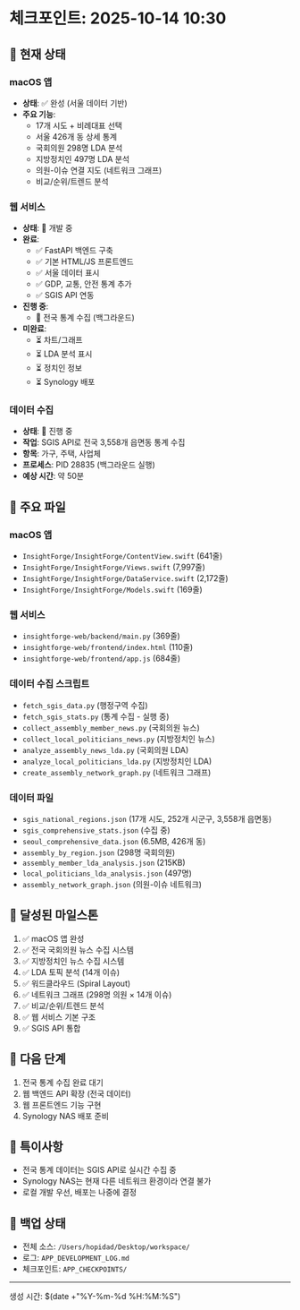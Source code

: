 # 체크포인트: 2025-10-14 10:30

## 📍 현재 상태

### macOS 앱
- **상태**: ✅ 완성 (서울 데이터 기반)
- **주요 기능**:
  - 17개 시도 + 비례대표 선택
  - 서울 426개 동 상세 통계
  - 국회의원 298명 LDA 분석
  - 지방정치인 497명 LDA 분석
  - 의원-이슈 연결 지도 (네트워크 그래프)
  - 비교/순위/트렌드 분석
  
### 웹 서비스
- **상태**: 🔄 개발 중
- **완료**:
  - ✅ FastAPI 백엔드 구축
  - ✅ 기본 HTML/JS 프론트엔드
  - ✅ 서울 데이터 표시
  - ✅ GDP, 교통, 안전 통계 추가
  - ✅ SGIS API 연동
- **진행 중**:
  - 🔄 전국 통계 수집 (백그라운드)
- **미완료**:
  - ⏳ 차트/그래프
  - ⏳ LDA 분석 표시
  - ⏳ 정치인 정보
  - ⏳ Synology 배포

### 데이터 수집
- **상태**: 🔄 진행 중
- **작업**: SGIS API로 전국 3,558개 읍면동 통계 수집
- **항목**: 가구, 주택, 사업체
- **프로세스**: PID 28835 (백그라운드 실행)
- **예상 시간**: 약 50분

## 📁 주요 파일

### macOS 앱
- `InsightForge/InsightForge/ContentView.swift` (641줄)
- `InsightForge/InsightForge/Views.swift` (7,997줄)
- `InsightForge/InsightForge/DataService.swift` (2,172줄)
- `InsightForge/InsightForge/Models.swift` (169줄)

### 웹 서비스
- `insightforge-web/backend/main.py` (369줄)
- `insightforge-web/frontend/index.html` (110줄)
- `insightforge-web/frontend/app.js` (684줄)

### 데이터 수집 스크립트
- `fetch_sgis_data.py` (행정구역 수집)
- `fetch_sgis_stats.py` (통계 수집 - 실행 중)
- `collect_assembly_member_news.py` (국회의원 뉴스)
- `collect_local_politicians_news.py` (지방정치인 뉴스)
- `analyze_assembly_news_lda.py` (국회의원 LDA)
- `analyze_local_politicians_lda.py` (지방정치인 LDA)
- `create_assembly_network_graph.py` (네트워크 그래프)

### 데이터 파일
- `sgis_national_regions.json` (17개 시도, 252개 시군구, 3,558개 읍면동)
- `sgis_comprehensive_stats.json` (수집 중)
- `seoul_comprehensive_data.json` (6.5MB, 426개 동)
- `assembly_by_region.json` (298명 국회의원)
- `assembly_member_lda_analysis.json` (215KB)
- `local_politicians_lda_analysis.json` (497명)
- `assembly_network_graph.json` (의원-이슈 네트워크)

## 🎯 달성된 마일스톤

1. ✅ macOS 앱 완성
2. ✅ 전국 국회의원 뉴스 수집 시스템
3. ✅ 지방정치인 뉴스 수집 시스템
4. ✅ LDA 토픽 분석 (14개 이슈)
5. ✅ 워드클라우드 (Spiral Layout)
6. ✅ 네트워크 그래프 (298명 의원 × 14개 이슈)
7. ✅ 비교/순위/트렌드 분석
8. ✅ 웹 서비스 기본 구조
9. ✅ SGIS API 통합

## 🚀 다음 단계

1. 전국 통계 수집 완료 대기
2. 웹 백엔드 API 확장 (전국 데이터)
3. 웹 프론트엔드 기능 구현
4. Synology NAS 배포 준비

## 📝 특이사항

- 전국 통계 데이터는 SGIS API로 실시간 수집 중
- Synology NAS는 현재 다른 네트워크 환경이라 연결 불가
- 로컬 개발 우선, 배포는 나중에 결정

## 💾 백업 상태

- 전체 소스: `/Users/hopidad/Desktop/workspace/`
- 로그: `APP_DEVELOPMENT_LOG.md`
- 체크포인트: `APP_CHECKPOINTS/`

---
생성 시간: $(date +"%Y-%m-%d %H:%M:%S")
